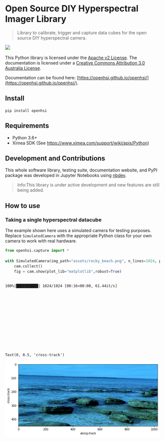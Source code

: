 # Open Source DIY Hyperspectral Imager Library
> Library to calibrate, trigger and capture data cubes for the open source DIY hyperspectral camera. 


![](https://github.com/openhsi/openhsi/actions/workflows/main.yml/badge.svg)

This Python library is licensed under the [Apache v2 License](https://www.apache.org/licenses/LICENSE-2.0). The documentation is licensed under a <a rel="license" href="http://creativecommons.org/licenses/by/3.0/au/">Creative Commons Attribution 3.0 Australia License</a>.

Documentation can be found here: [https://openhsi.github.io/openhsi/](https://openhsi.github.io/openhsi/).

## Install

`pip install openhsi`

## Requirements

- Python 3.6+
- Ximea SDK (See https://www.ximea.com/support/wiki/apis/Python)

## Development and Contributions

This whole software library, testing suite, documentation website, and PyPI package was developed in Jupyter Notebooks using [nbdev](https://nbdev.fast.ai/). 
> Info:This library is under active development and new features are still being added. 

## How to use

### Taking a single hyperspectral datacube

The example shown here uses a simulated camera for testing purposes. Replace `SimulatedCamera` with the appropriate Python class for your own camera to work with real hardware. 

```python
from openhsi.capture import *

with SimulatedCamera(img_path="assets/rocky_beach.png", n_lines=1024, processing_lvl = 3) as cam:
    cam.collect()
    fig = cam.show(plot_lib="matplotlib",robust=True)
    
```

    100%|██████████| 1024/1024 [00:16<00:00, 61.44it/s]













    Text(0, 0.5, 'cross-track')




![png](docs/images/output_9_1.png)

